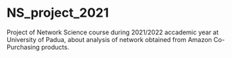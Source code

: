 # NS_project_2021
 
Project of Network Science course during 2021/2022 accademic year at University of Padua, about analysis of network obtained from  Amazon Co-Purchasing products.